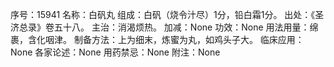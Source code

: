 序号：15941
名称：白矾丸
组成：白矾（烧令汁尽）1分，铅白霜1分。
出处：《圣济总录》卷五十八。
主治：消渴烦热。
加减：None
功效：None
用法用量：绵裹，含化咽津。
制备方法：上为细末，炼蜜为丸，如鸡头子大。
临床应用：None
各家论述：None
用药禁忌：None
附注：None
